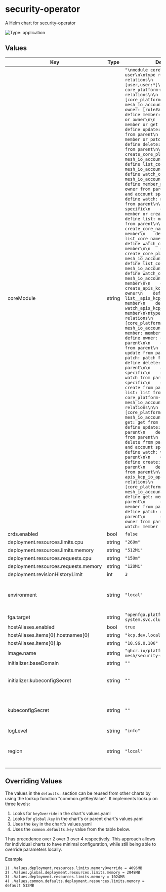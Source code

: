 # security-operator

A Helm chart for security-operator

![Type: application](https://img.shields.io/badge/Type-application-informational?style=flat-square)
## Values
| Key | Type | Default | Description |
|-----|------|---------|-------------|
| coreModule | string | `"\nmodule core\n\ntype user\n\ntype role\n  relations\n    define assignee: [user,user:*]\n\ntype core_platform-mesh_io_account\n  relations\n\n    define parent: [core_platform-mesh_io_account]\n    define owner: [role#assignee]\n    define member: [role#assignee] or owner\n\n    define get: member or get from parent\n    define update: member or update from parent\n    define patch: member or patch from parent\n    define delete: owner or delete from parent\n\n    define create_core_platform-mesh_io_accounts: member\n    define list_core_platform-mesh_io_accounts: member\n    define watch_core_platform-mesh_io_accounts: member\n\n    define member_manage: owner or owner from parent\n\n    # org and account specific\n    define watch: member or watch from parent\n\n    # org specific\n    define create: member or create from parent\n    define list: member or list from parent\n\n    define create_core_namespaces: member\n    define list_core_namespaces: member\n    define watch_core_namespaces: member\n\n    define create_core_platform-mesh_io_accountinfos: member\n    define list_core_platform-mesh_io_accountinfos: member\n    define watch_core_platform-mesh_io_accountinfos: member\n\n    define create_apis_kcp_io_apibindings: owner\n    define list__apis_kcp_io_apibindings: member\n    define watch_apis_kcp_io_apibindings: member\n\ntype core_namespace\n  relations\n    define parent: [core_platform-mesh_io_account]\n\n    define member: member from parent\n    define owner: owner from parent\n\n    define get: get from parent\n    define update: update from parent\n    define patch: patch from parent\n    define delete: delete from parent\n\n    # org and account specific\n    define watch: watch from parent\n\n    # org specific\n    define create: create from parent\n    define list: list from parent\n\ntype core_platform-mesh_io_accountinfo\n  relations\n\n    define parent: [core_platform-mesh_io_account]\n\n    define get: get from parent\n    define update: update from parent\n    define patch: patch from parent\n    define delete: delete from parent\n\n    # org and account specific\n    define watch: watch from parent\n\n    # org specific\n    define create: create from parent\n    define list: list from parent\n\n  type apis_kcp_io_apibinding\n    relations\n      define parent: [core_platform-mesh_io_account]\n\n      define get: member from parent\n      define update: member from parent\n      define patch: member from parent\n      define delete: owner from parent\n      define watch: member from parent"` |  |
| crds.enabled | bool | `false` |  |
| deployment.resources.limits.cpu | string | `"260m"` |  |
| deployment.resources.limits.memory | string | `"512Mi"` |  |
| deployment.resources.requests.cpu | string | `"150m"` |  |
| deployment.resources.requests.memory | string | `"128Mi"` |  |
| deployment.revisionHistoryLimit | int | `3` |  |
| environment | string | `"local"` | environment indicator, used for logging and observability |
| fga.target | string | `"openfga.platform-mesh-system.svc.cluster.local:8081"` |  |
| hostAliases.enabled | bool | `true` |  |
| hostAliases.items[0].hostnames[0] | string | `"kcp.dev.local"` |  |
| hostAliases.items[0].ip | string | `"10.96.0.100"` |  |
| image.name | string | `"ghcr.io/platform-mesh/security-operator"` |  |
| initializer.baseDomain | string | `""` |  |
| initializer.kubeconfigSecret | string | `""` | The kubeconfig secret for the initializer |
| kubeconfigSecret | string | `""` | The kubeconfig secret for operator and generator |
| logLevel | string | `"info"` |  |
| region | string | `"local"` | region indicator, used for logging and observability |

## Overriding Values

The values in the `defaults:` section can be reused from other charts by using the lookup function "common.getKeyValue". It implements lookup on three levels:

1. Looks for `keyOverride` in the chart's values.yaml
2. Looks for `global.key` in the chart's or parent chart's values.yaml
3. Uses the `key` in the chart's values.yaml
4. Uses the `common.defaults.key` value from the table below.

1 has precedence over 2 over 3 over 4 respectively. This approach allows for individual charts to have minimal configuration, while still being able to override parameters locally.

Example
```
1) .Values.deployment.resources.limits.memoryOverride = 4096MB
2) .Values.global.deployment.resources.limits.memory = 2048MB
3) .Values.deployment.resources.limits.memory = 1024MB
4) .Values.common.defaults.deployment.resources.limits.memory = default 512MB
```
